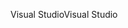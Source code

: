 <span data-ttu-id="5ef05-101">Visual Studio</span><span class="sxs-lookup"><span data-stu-id="5ef05-101">Visual Studio</span></span>
